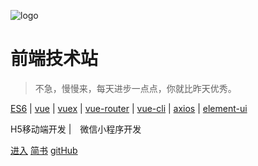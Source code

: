 ![logo]()
# 前端技术站
<!-- ## 前端似海，学无止境。 -->
> 不急，慢慢来，每天进步一点点，你就比昨天优秀。

[ES6](http://es6.ruanyifeng.com/) | [vue](https://cn.vuejs.org/index.html) | [vuex](https://vuex.vuejs.org/zh-cn/) | [vue-router](https://router.vuejs.org/zh-cn/) | [vue-cli](https://github.com/vuejs/vue-cli) | [axios](https://github.com/axios/axios) | [element-ui](https://github.com/ElemeFE/element)

 H5移动端开发 |　微信小程序开发

[进入](前端技术杂谈/好站推荐.md)
[简书](https://www.jianshu.com/u/8fc85165da02)
[gitHub](https://github.com/lavenderGirl?tab=repositories)
<!-- 
背景色
![color](#fff) -->